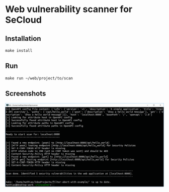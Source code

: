 # Web vulnerability scanner for SeCloud

## Installation
```
make install
```

## Run
```
make run ~/web/project/to/scan
```

## Screenshots

![Vulnerable Web Application](Capture.PNG "Vulnerable Web Application")

